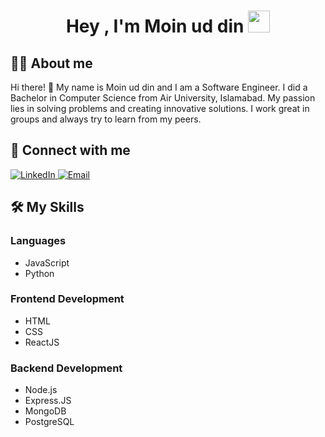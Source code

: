 <h1 align="center">Hey , I'm Moin ud din <img src="https://media.giphy.com/media/hvRJCLFzcasrR4ia7z/giphy.gif" width="35"></h1>

## :sassy_man: About me
Hi there! 👋 My name is Moin ud din and I am a Software Engineer. I did a Bachelor in Computer Science from Air University, Islamabad. My passion lies in solving problems and creating innovative solutions. I work great in groups and always try to learn from my peers.

## 👯 Connect with me
<p>
    <a href="https://www.linkedin.com/in/moinuddinrao" target="_blank">
        <img alt="LinkedIn"
            src="https://img.shields.io/badge/LinkedIn-0077B5?style=for-the-badge&logo=linkedin&logoColor=white">
    </a>
    <a href="mailto:moinrajput594@gmail.com" target="_blank">
        <img alt="Email" src="https://img.shields.io/badge/Gmail-D14836?style=for-the-badge&logo=gmail&logoColor=white">
    </a>
</p>

## 🛠️ My Skills

### Languages
- JavaScript
- Python

### Frontend Development
- HTML
- CSS
- ReactJS

### Backend Development
- Node.js
- Express.JS
- MongoDB
- PostgreSQL
